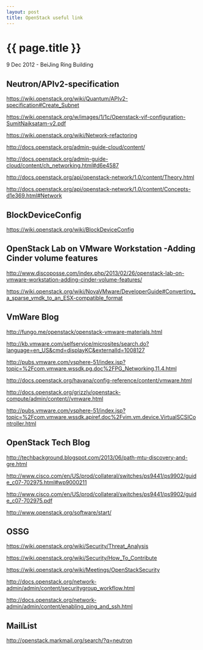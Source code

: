 ```yaml
---
layout: post
title: OpenStack useful link
---
```


{{ page.title }}
================

<p class="meta">9 Dec 2012 - BeiJing Ring Building</p>

Neutron/APIv2-specification
---------------------------

<https://wiki.openstack.org/wiki/Quantum/APIv2-specification#Create_Subnet>

<https://wiki.openstack.org/w/images/1/1c/Openstack-vif-configuration-SumitNaiksatam-v2.pdf>

<https://wiki.openstack.org/wiki/Network-refactoring>

<http://docs.openstack.org/admin-guide-cloud/content/>

<http://docs.openstack.org/admin-guide-cloud/content/ch_networking.html#d6e4587>

<http://docs.openstack.org/api/openstack-network/1.0/content/Theory.html>

<http://docs.openstack.org/api/openstack-network/1.0/content/Concepts-d1e369.html#Network>

BlockDeviceConfig
-----------------

<https://wiki.openstack.org/wiki/BlockDeviceConfig>


OpenStack Lab on VMware Workstation -Adding Cinder volume features
------------------------------------------------------------------

<http://www.discoposse.com/index.php/2013/02/26/openstack-lab-on-vmware-workstation-adding-cinder-volume-features/>

<https://wiki.openstack.org/wiki/NovaVMware/DeveloperGuide#Converting_a_sparse_vmdk_to_an_ESX-compatible_format>

VmWare Blog
-----------

<http://fungo.me/openstack/openstack-vmware-materials.html>

<http://kb.vmware.com/selfservice/microsites/search.do?language=en_US&cmd=displayKC&externalId=1008127>

<http://pubs.vmware.com/vsphere-51/index.jsp?topic=%2Fcom.vmware.wssdk.pg.doc%2FPG_Networking.11.4.html>

<http://docs.openstack.org/havana/config-reference/content/vmware.html>

<http://docs.openstack.org/grizzly/openstack-compute/admin/content//vmware.html>

<http://pubs.vmware.com/vsphere-51/index.jsp?topic=%2Fcom.vmware.wssdk.apiref.doc%2Fvim.vm.device.VirtualSCSIController.html>

OpenStack Tech Blog
-------------------

<http://techbackground.blogspot.com/2013/06/path-mtu-discovery-and-gre.html>

<http://www.cisco.com/en/US/prod/collateral/switches/ps9441/ps9902/guide_c07-702975.html#wp9000211>

<http://www.cisco.com/en/US/prod/collateral/switches/ps9441/ps9902/guide_c07-702975.pdf>

<http://www.openstack.org/software/start/>

OSSG
----

<https://wiki.openstack.org/wiki/Security/Threat_Analysis>

<https://wiki.openstack.org/wiki/Security/How_To_Contribute>

<https://wiki.openstack.org/wiki/Meetings/OpenStackSecurity>

<http://docs.openstack.org/network-admin/admin/content/securitygroup_workflow.html>

<http://docs.openstack.org/network-admin/admin/content/enabling_ping_and_ssh.html>

MailList
--------

<http://openstack.markmail.org/search/?q=neutron>

